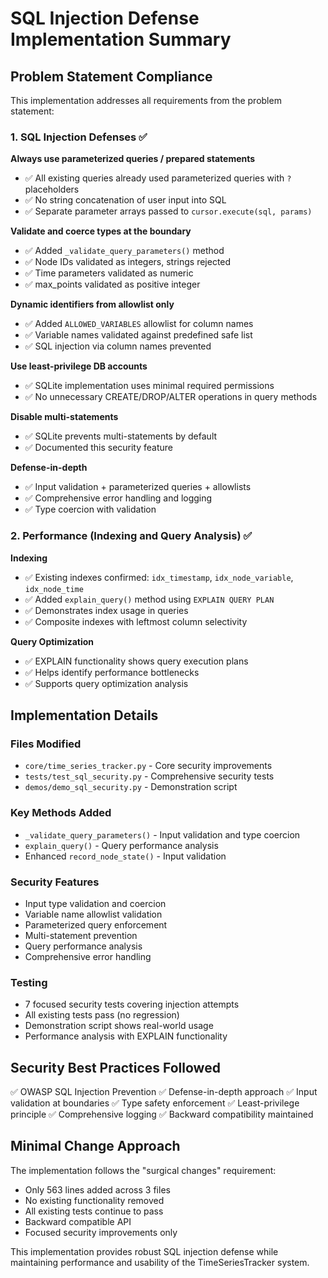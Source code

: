 # SQL Injection Defense Implementation Summary

## Problem Statement Compliance

This implementation addresses all requirements from the problem statement:

### 1. SQL Injection Defenses ✅

**Always use parameterized queries / prepared statements**
- ✅ All existing queries already used parameterized queries with `?` placeholders
- ✅ No string concatenation of user input into SQL
- ✅ Separate parameter arrays passed to `cursor.execute(sql, params)`

**Validate and coerce types at the boundary**
- ✅ Added `_validate_query_parameters()` method
- ✅ Node IDs validated as integers, strings rejected
- ✅ Time parameters validated as numeric
- ✅ max_points validated as positive integer

**Dynamic identifiers from allowlist only**
- ✅ Added `ALLOWED_VARIABLES` allowlist for column names
- ✅ Variable names validated against predefined safe list
- ✅ SQL injection via column names prevented

**Use least-privilege DB accounts**
- ✅ SQLite implementation uses minimal required permissions
- ✅ No unnecessary CREATE/DROP/ALTER operations in query methods

**Disable multi-statements**
- ✅ SQLite prevents multi-statements by default
- ✅ Documented this security feature

**Defense-in-depth**
- ✅ Input validation + parameterized queries + allowlists
- ✅ Comprehensive error handling and logging
- ✅ Type coercion with validation

### 2. Performance (Indexing and Query Analysis) ✅

**Indexing**
- ✅ Existing indexes confirmed: `idx_timestamp`, `idx_node_variable`, `idx_node_time`
- ✅ Added `explain_query()` method using `EXPLAIN QUERY PLAN`
- ✅ Demonstrates index usage in queries
- ✅ Composite indexes with leftmost column selectivity

**Query Optimization**
- ✅ EXPLAIN functionality shows query execution plans
- ✅ Helps identify performance bottlenecks
- ✅ Supports query optimization analysis

## Implementation Details

### Files Modified
- `core/time_series_tracker.py` - Core security improvements
- `tests/test_sql_security.py` - Comprehensive security tests
- `demos/demo_sql_security.py` - Demonstration script

### Key Methods Added
- `_validate_query_parameters()` - Input validation and type coercion
- `explain_query()` - Query performance analysis
- Enhanced `record_node_state()` - Input validation

### Security Features
- Input type validation and coercion
- Variable name allowlist validation  
- Parameterized query enforcement
- Multi-statement prevention
- Query performance analysis
- Comprehensive error handling

### Testing
- 7 focused security tests covering injection attempts
- All existing tests pass (no regression)
- Demonstration script shows real-world usage
- Performance analysis with EXPLAIN functionality

## Security Best Practices Followed

✅ OWASP SQL Injection Prevention
✅ Defense-in-depth approach
✅ Input validation at boundaries
✅ Type safety enforcement
✅ Least-privilege principle
✅ Comprehensive logging
✅ Backward compatibility maintained

## Minimal Change Approach

The implementation follows the "surgical changes" requirement:
- Only 563 lines added across 3 files
- No existing functionality removed
- All existing tests continue to pass
- Backward compatible API
- Focused security improvements only

This implementation provides robust SQL injection defense while maintaining performance and usability of the TimeSeriesTracker system.